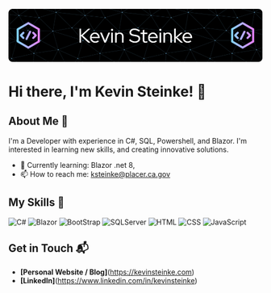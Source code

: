 ![Banner Image](https://github.com/placer-ksteinke/placer-ksteinke/blob/main/github-header-image.png)

# Hi there, I'm Kevin Steinke! 👋

## About Me 🚀

I'm a Developer with experience in C#, SQL, Powershell, and Blazor. I'm interested in learning new skills, and creating innovative solutions.

- 🌱 Currently learning: Blazor .net 8, 
- 📫 How to reach me: ksteinke@placer.ca.gov


## My Skills 🧠
![C#](https://img.shields.io/badge/C%23-239120?style=for-the-badge&logo=csharp&logoColor=white)
![Blazor](https://img.shields.io/badge/Blazor-512BD4?style=for-the-badge&logo=blazor&logoColor=white)
![BootStrap](https://img.shields.io/badge/Bootstrap-563D7C?style=for-the-badge&logo=bootstrap&logoColor=white)
![SQLServer](https://img.shields.io/badge/Microsoft%20SQL%20Server-CC2927?style=for-the-badge&logo=microsoft%20sql%20server&logoColor=white)
![HTML](https://img.shields.io/badge/-HTML-E34F26?style=flat-square&logo=html5&logoColor=white)
![CSS](https://img.shields.io/badge/-CSS-1572B6?style=flat-square&logo=css3&logoColor=white)
![JavaScript](https://img.shields.io/badge/-JavaScript-F7DF1E?style=flat-square&logo=javascript&logoColor=black)


## Get in Touch 📬

- **[Personal Website / Blog]**(https://kevinsteinke.com)
- **[LinkedIn]**(https://www.linkedin.com/in/kevinsteinke)


<!--
**placer-ksteinke/placer-ksteinke** is a ✨ _special_ ✨ repository because its `README.md` (this file) appears on your GitHub profile.

Here are some ideas to get you started:

- 🔭 I’m currently working on ...
- 🌱 I’m currently learning ...
- 👯 I’m looking to collaborate on ...
- 🤔 I’m looking for help with ...
- 💬 Ask me about ...
- 📫 How to reach me: ...
- 😄 Pronouns: ...
- ⚡ Fun fact: ...
-->
